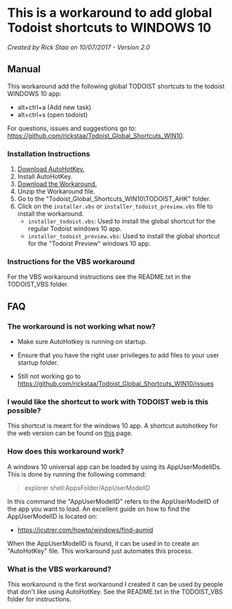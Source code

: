 # This is a workaround to add global Todoist shortcuts to WINDOWS 10
_Created by Rick Staa on 10/07/2017 - Version 2.0_

## Manual

This workaround add the following global TODOIST shortcuts to the todoist WINDOWS 10 app:
    
* alt+ctrl+a (Add new task)
* alt+ctrl+s (open todoist)

For questions, issues and suggestions go to: https://github.com/rickstaa/Todoist_Global_Shortcuts_WIN10.

### Installation Instructions

1. [Download AutoHotKey.](https://autohotkey.com/)
2. Install AutoHotKey.
3. [Download the Workaround.](https://github.com/rickstaa/Todoist_Global_Shortcuts_WIN10/archive/master.zip)    	
4. Unzip the Workaround file.
5. Go to the "Todoist_Global_Shortcuts_WIN10\TODOIST_AHK" folder.
6. Click on the `installer.vbs` or `installer_todoist_preview.vbs` file to install the workaround.
    - `installer_todoist.vbs`: Used to install the global shortcut for the regular Todoist windows 10 app.
    - `installer_todoist_preview.vbs`: Used to install the global shortcut for the "Todoist Preview" windows 10 app.

### Instructions for the VBS workaround
For the VBS workaround instructions see the README.txt in the TODOIST_VBS folder.

## FAQ 
 
### The workaround is not working what now?

- Make sure AutoHotkey is running on startup.

- Ensure that you have the right user privileges to add files to your user startup folder.

- Still not working go to https://github.com/rickstaa/Todoist_Global_Shortcuts_WIN10/issues

### I would like the shortcut to work with TODOIST web is this possible?
This shortcut is meant for the windows 10 app. A shortcut autohotkey for the web version can be found on [this](https://github.com/mgroat/Todoist-Global-Hotkey) page.


### How does this workaround work?

A windows 10 universal app can be loaded by using its AppUserModelIDs. This is done by running the following command:



> explorer shell:AppsFolder/AppUserModelID



In this command the "AppUserModelID" refers to the AppUserModelID of the app you want to load. An excellent guide on how to find the AppUserModelID
is located on:



- https://jcutrer.com/howto/windows/find-aumid



When the AppUserModelID is found, it can be used in to create an "AutoHotKey" file. This workaround just automates this process.



### What is the VBS workaround?

This workaround is the first workaround I created it can be used by people that don't like using AutoHotKey. See the README.txt in the TODOIST_VBS folder 
for instructions.
